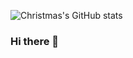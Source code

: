 <a>![Christmas's GitHub stats](https://github-readme-stats.vercel.app/api?username=phantom-rabbit&show_icons=true&theme=tokyonight)</a>

### Hi there 👋

